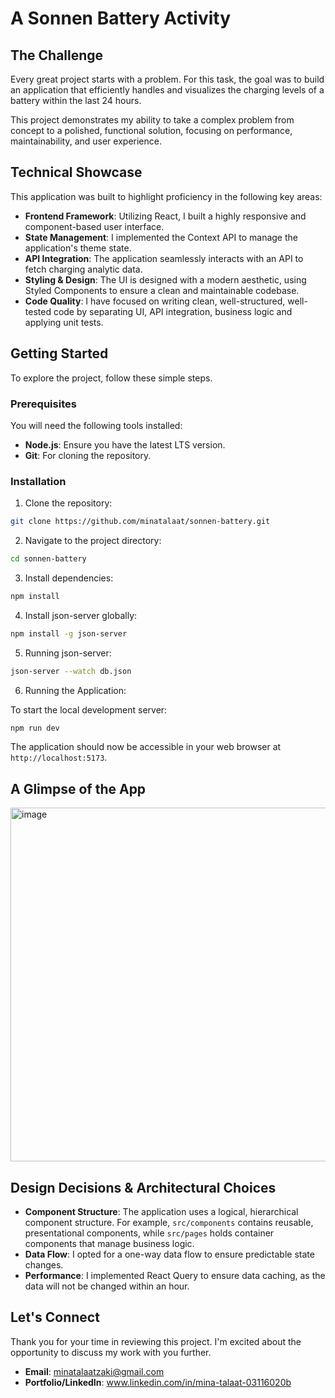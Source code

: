 # A Sonnen Battery Activity

## The Challenge

Every great project starts with a problem. For this task, the goal was to build an application that efficiently handles and visualizes the charging levels of a battery within the last 24 hours.

This project demonstrates my ability to take a complex problem from concept to a polished, functional solution, focusing on performance, maintainability, and user experience.

## Technical Showcase

This application was built to highlight proficiency in the following key areas:

- **Frontend Framework**: Utilizing React, I built a highly responsive and component-based user interface.
- **State Management**: I implemented the Context API to manage the application's theme state.
- **API Integration**: The application seamlessly interacts with an API to fetch charging analytic data.
- **Styling & Design**: The UI is designed with a modern aesthetic, using Styled Components to ensure a clean and maintainable codebase.
- **Code Quality**: I have focused on writing clean, well-structured, well-tested code by separating UI, API integration, business logic and applying unit tests.

## Getting Started

To explore the project, follow these simple steps.

### Prerequisites

You will need the following tools installed:

- **Node.js**: Ensure you have the latest LTS version.
- **Git**: For cloning the repository.

### Installation

1. Clone the repository:

```bash
git clone https://github.com/minatalaat/sonnen-battery.git
```

2. Navigate to the project directory:

```bash
cd sonnen-battery
```

3. Install dependencies:

```bash
npm install
```
4. Install json-server globally:

```bash
npm install -g json-server
```

5. Running json-server:

```bash
json-server --watch db.json
```

6. Running the Application:

To start the local development server:

```bash
npm run dev
```

The application should now be accessible in your web browser at `http://localhost:5173`.

## A Glimpse of the App

<img width="1912" height="566" alt="image" src="https://github.com/user-attachments/assets/626788e7-a391-4f40-b93d-21d2f02ae07f" />



## Design Decisions & Architectural Choices

- **Component Structure**: The application uses a logical, hierarchical component structure. For example, `src/components` contains reusable, presentational components, while `src/pages` holds container components that manage business logic.
- **Data Flow**: I opted for a one-way data flow to ensure predictable state changes.
- **Performance**: I implemented React Query to ensure data caching, as the data will not be changed within an hour.

## Let's Connect

Thank you for your time in reviewing this project. I'm excited about the opportunity to discuss my work with you further.

- **Email**: minatalaatzaki@gmail.com
- **Portfolio/LinkedIn**: www.linkedin.com/in/mina-talaat-03116020b
